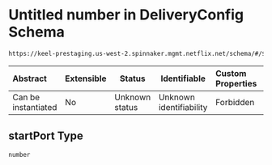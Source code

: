 # Untitled number in DeliveryConfig Schema

```txt
https://keel-prestaging.us-west-2.spinnaker.mgmt.netflix.net/schema/#/$defs/PortRange/properties/startPort
```




| Abstract            | Extensible | Status         | Identifiable            | Custom Properties | Additional Properties | Access Restrictions | Defined In                                                    |
| :------------------ | ---------- | -------------- | ----------------------- | :---------------- | --------------------- | ------------------- | ------------------------------------------------------------- |
| Can be instantiated | No         | Unknown status | Unknown identifiability | Forbidden         | Allowed               | none                | [keel.schema.json\*](keel.schema.json "open original schema") |

## startPort Type

`number`
